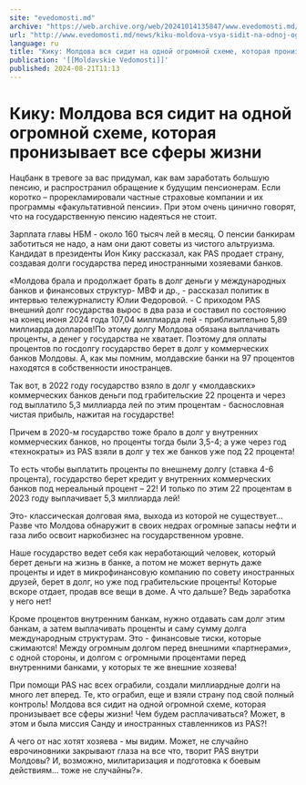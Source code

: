 ```yaml
---
site: "evedomosti.md"
archive: "https://web.archive.org/web/20241014135847/www.evedomosti.md/news/kiku-moldova-vsya-sidit-na-odnoj-ogromnoj-sheme-kotoraya-pro"
url: "http://www.evedomosti.md/news/kiku-moldova-vsya-sidit-na-odnoj-ogromnoj-sheme-kotoraya-pro"
language: ru
title: "Кику: Молдова вся сидит на одной огромной схеме, которая пронизывает все сферы жизни"
publication: '[[Moldavskie Vedomosti]]'
published: 2024-08-21T11:13
---
```


# Кику: Молдова вся сидит на одной огромной схеме, которая пронизывает все сферы жизни

Нацбанк в тревоге за вас придумал, как вам заработать большую пенсию, и распространил обращение к будущим пенсионерам. Если коротко – прорекламировали частные страховые компании и их программы «факультативной пенсии». При этом очень цинично говорят, что на государственную пенсию надеяться не стоит.

Зарплата главы НБМ - около 160 тысяч лей в месяц. О пенсии банкирам заботиться не надо, а нам они дают советы из чистого альтруизма. Кандидат в президенты Ион Кику рассказал, как PAS продает страну, создавая долги государства перед иностранными хозяевами банков.

«Молдова брала и продолжает брать в долг деньги у международных банков и финансовых структур- МВФ и др., - рассказал политик в интервью тележурналисту Юлии Федоровой. - С приходом PAS внешний долг государства вырос в два раза и составил по состоянию на конец июня 2024 года 107,04 миллиарда лей - приблизительно 5,89 миллиарда долларов!По этому долгу Молдова обязана выплачивать проценты, а денег у государства не хватает. Поэтому для оплаты процентов по госдолгу государство берет в долг у коммерческих банков Молдовы. А, как мы помним, молдавские банки на 97 процентов находятся в собственности иностранцев.

Так вот, в 2022 году государство взяло в долг у «молдавских» коммерческих банков деньги под грабительские 22 процента и через год выплатило 5,3 миллиарда лей по этим процентам - баснословная чистая прибыль, нажитая на государстве!

Причем в 2020-м государство тоже брало в долг у внутренних коммерческих банков, но проценты тогда были 3,5-4; а уже через год «технократы» из PAS взяли в долг у тех же банков уже под 22 процента!

То есть чтобы выплатить проценты по внешнему долгу (ставка 4-6 процента), государство берет кредит у внутренних коммерческих банков под нереальный процент – 22! И только по этим 22 процентам в 2023 году выплачивает 5,3 миллиарда лей!

Это- классическая долговая яма, выхода из которой не существует… Разве что Молдова обнаружит в своих недрах огромные запасы нефти и газа либо освоит наркобизнес на государственном уровне.

Наше государство ведет себя как неработающий человек, который берет деньги на жизнь в банке, а потом не может вернуть даже проценты и идет в микрофинансовую компанию по совету иностранных друзей, берет в долг, но уже под грабительские проценты! Которые вскоре отдает, продав все вещи в доме. А что дальше? Ведь заработка у него нет!

Кроме процентов внутренним банкам, нужно отдавать сам долг этим банкам, а затем выплачивать проценты и саму сумму долга международным структурам. Это - финансовые тиски, которые сжимаются! Между огромным долгом перед внешними «партнерами», с одной стороны, и долгом с огромными процентами перед внутренними банками, у которых те же внешние хозяева!

При помощи PAS нас всех ограбили, создали миллиардные долги на много лет вперед. Те, кто ограбил, еще и взяли страну под свой полный контроль! Молдова вся сидит на одной огромной схеме, которая пронизывает все сферы жизни! Чем будем расплачиваться? Может, в этом и была миссия Санду и иностранных ставленников из PAS?!

А чего от нас хотят хозяева - мы видим. Может, не случайно еврочиновники закрывают глаза на все что, творит PAS внутри Молдовы? И, возможно, милитаризация и подготовка к боевым действиям... тоже не случайны?».